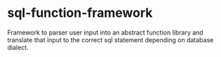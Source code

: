 sql-function-framework
======================

Framework to parser user input into an abstract function library and translate that input to the correct sql statement depending on database dialect.
